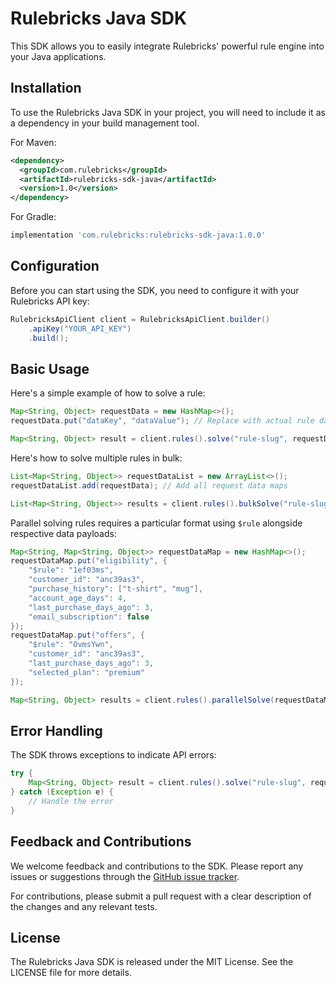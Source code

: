 # Rulebricks Java SDK

This SDK allows you to easily integrate Rulebricks' powerful rule engine into your Java applications.

## Installation

To use the Rulebricks Java SDK in your project, you will need to include it as a dependency in your build management tool.

For Maven:

```xml
<dependency>
  <groupId>com.rulebricks</groupId>
  <artifactId>rulebricks-sdk-java</artifactId>
  <version>1.0</version>
</dependency>
```

For Gradle:

```groovy
implementation 'com.rulebricks:rulebricks-sdk-java:1.0.0'
```

## Configuration

Before you can start using the SDK, you need to configure it with your Rulebricks API key:

```java
RulebricksApiClient client = RulebricksApiClient.builder()
    .apiKey("YOUR_API_KEY")
    .build();
```

## Basic Usage

Here's a simple example of how to solve a rule:

```java
Map<String, Object> requestData = new HashMap<>();
requestData.put("dataKey", "dataValue"); // Replace with actual rule data keys and values

Map<String, Object> result = client.rules().solve("rule-slug", requestData);
```

Here's how to solve multiple rules in bulk:

```java
List<Map<String, Object>> requestDataList = new ArrayList<>();
requestDataList.add(requestData); // Add all request data maps

List<Map<String, Object>> results = client.rules().bulkSolve("rule-slug", requestDataList);
```

Parallel solving rules requires a particular format using `$rule` alongside respective data payloads:

```java
Map<String, Map<String, Object>> requestDataMap = new HashMap<>();
requestDataMap.put("eligibility", {
    "$rule": "1ef03ms",
    "customer_id": "anc39as3",
    "purchase_history": ["t-shirt", "mug"],
    "account_age_days": 4,
    "last_purchase_days_ago": 3,
    "email_subscription": false
});
requestDataMap.put("offers", {
    "$rule": "OvmsYwn",
    "customer_id": "anc39as3",
    "last_purchase_days_ago": 3,
    "selected_plan": "premium"
});

Map<String, Object> results = client.rules().parallelSolve(requestDataMap);
```

## Error Handling

The SDK throws exceptions to indicate API errors:

```java
try {
    Map<String, Object> result = client.rules().solve("rule-slug", requestData);
} catch (Exception e) {
    // Handle the error
}
```

## Feedback and Contributions

We welcome feedback and contributions to the SDK. Please report any issues or suggestions through the [GitHub issue tracker](https://github.com/rulebricks/java-sdk/issues).

For contributions, please submit a pull request with a clear description of the changes and any relevant tests.

## License

The Rulebricks Java SDK is released under the MIT License. See the LICENSE file for more details.

